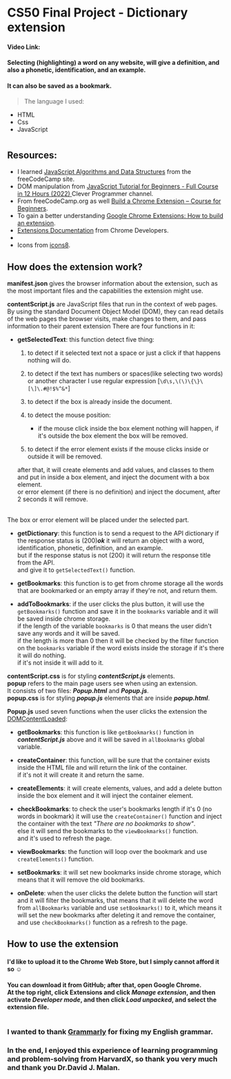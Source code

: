 # CS50 Final Project - Dictionary extension
#### Video Link:  <URL HERE>
#### Selecting (highlighting) a word on any website, will give a definition, and also a phonetic, identification, and an example.
#### It can also be saved as a bookmark.

>The language I used:
- HTML
- Css
- JavaScript
#
## Resources:
- I learned [JavaScript Algorithms and Data Structures](https://www.freecodecamp.org/learn/javascript-algorithms-and-data-structures/) from the freeCodeCamp site.
- DOM manipulation from [JavaScript Tutorial for Beginners - Full Course in 12 Hours (2022)
](https://www.youtube.com/watch?v=lI1ae4REbFM&t=434s) Clever Programmer channel.
- From freeCodeCamp.org as well [Build a Chrome Extension – Course for Beginners](https://www.youtube.com/watch?v=0n809nd4Zu4).
- To gain a better understanding [Google Chrome Extensions: How to build an extension](https://www.youtube.com/watch?v=e3McMaHvlBY&t=1s).
- [Extensions Documentation](https://developer.chrome.com/docs/extensions/) from Chrome Developers.
- [](https://dictionaryapi.dev/)
- Icons from [icons8](https://icons8.com/).

## How does the extension work?

**manifest.json** gives the browser information about the extension, such as the most important files and the capabilities the extension might use.<br>

**contentScript.js** are JavaScript files that run in the context of web pages.<br>
By using the standard Document Object Model (DOM), they can read details of the web pages the browser visits, make changes to them, and pass information to their parent extension There are four functions in it:

- **getSelectedText**: this function detect five thing:

  1. to detect if it selected text not a space or just a click if that happens nothing will do.

  2. to detect if the text has numbers or spaces(like selecting two words) or another character I use regular expression [`\d\s,\(\)\{\}\[\]\.#@!$%^&*`]

  3. to detect if the box is already inside the document.

  4. to detect the mouse position:
      - if the mouse click inside the box element nothing will happen, if it's outside the box element the box will be removed.

  5. to detect if the error element exists if the mouse clicks inside or outside it will be removed.


  after that, it will create elements and add values, and classes to them and put in inside a box element, and inject the document with a box element.<br>
  or error element (if there is no definition) and inject the document, after 2 seconds it will remove.
<br>
  The box or error element will be placed under the selected part.

- **getDictionary**: this function is to send a request to the API dictionary if the response status is (200)***ok*** it will return an object with a word, identification, phonetic, definition, and an example.<br>
but if the response status is not (200) it will return the response title from the API.<br>
and give it to `getSelectedText()` function.

- **getBookmarks**: this function is to get from chrome storage all the words that are bookmarked or an empty array if they're not, and return them.

- **addToBookmarks**: if the user clicks the plus button, it will use the `getBookmarks()` function and save it in the `bookmarks` variable and it will be saved inside chrome storage.<br>
if the length of the variable `bookmarks` is 0 that means the user didn't save any words and it will be saved.<br>
if the length is more than 0 then it will be checked by the filter function on the `bookmarks` variable if the word exists inside the storage if it's there it will do nothing.<br>
if it's not inside it will add to it.

**contentScript.css** is for styling ***contentScript.js*** elements.<br>
**popup** refers to the main page users see when using an extension.<br>
It consists of two files: ***Popup.html*** and ***Popup.js***.<br>
**popup.css** is for styling ***popup.js*** elements that are inside ***popup.html***.<br>

**Popup.js** used seven functions when the user clicks the extension the [DOMContentLoaded](https://developer.mozilla.org/en-US/docs/Web/API/Window/DOMContentLoaded_event):

- **getBookmarks**: this function is like `getBookmarks()` function in ***contentScript.js*** above and it will be saved in `allBookmarks` global variable.

- **createContainer**: this function, will be sure that the container exists inside the HTML file and will return the link of the container.<br>
if it's not it will create it and return the same.

- **createElements**: it will create elements, values, and add a delete button inside the box element and it will inject the container element.

- **checkBookmarks**: to check the user's bookmarks length if it's 0 (no words in bookmark) it will use the `createContainer()` function and inject the container with the text _"There are no bookmarks to show"_.<br>
else it will send the bookmarks to the `viewBookmarks()` function.<br>
and it's used to refresh the page.

- **viewBookmarks**: the function will loop over the bookmark and use `createElements()` function.

- **setBookmarks**: it will set new bookmarks inside chrome storage, which means that it will remove the old bookmarks.

- **onDelete**: when the user clicks the delete button the function will start and it will filter the bookmarks, that means that it will delete the word from `allBookmarks` variable and use `setBookmarks()` to it, which means it will set the new bookmarks after deleting it and remove the container, and use `checkBookmarks()` function as a refresh to the page.
## How to use the extension
#### I'd like to upload it to the Chrome Web Store, but I simply cannot afford it so :relaxed:
#### You can download it from GitHub; after that, open Google Chrome.<br>At the top right, click Extensions and click ***Manage extension***, and then activate ***Developer mode***, and then click ***Load unpacked***, and select the extension file.
#
### I wanted to thank [Grammarly](https://app.grammarly.com/) for fixing my English grammar.
### In the end, I enjoyed this experience of learning programming and problem-solving from **HarvardX**, so thank you very much and thank you Dr.**David J. Malan**.
